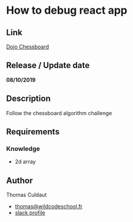 # How to debug react app

## Link
[Dojo Chessboard](https://github.com/WildCodeSchool/dojo-js-chessboard)

## Release / Update date
**08/10/2019**

## Description
Follow the chessboard algorithm challenge

## Requirements
### Knowledge
- 2d array

## Author

Thomas Culdaut
- thomas@wildcodeschool.fr
- [slack profile](https://app.slack.com/client/T6SG2QGG2/GHKBBK161/user_profile/U96SV3Q1W)